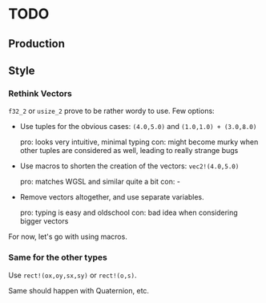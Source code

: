 # TODO

## Production

## Style

### Rethink Vectors

`f32_2` or `usize_2` prove to be rather wordy to use. Few options:

- Use tuples for the obvious cases: `(4.0,5.0)` and `(1.0,1.0) + (3.0,8.0)`

    pro: looks very intuitive, minimal typing
    con: might become murky when other tuples are considered as well, leading to really strange bugs

- Use macros to shorten the creation of the vectors: `vec2!(4.0,5.0)`

    pro: matches WGSL and similar quite a bit
    con: -

- Remove vectors altogether, and use separate variables.

    pro: typing is easy and oldschool
    con: bad idea when considering bigger vectors

For now, let's go with using macros.

### Same for the other types

Use `rect!(ox,oy,sx,sy)` or `rect!(o,s)`.

Same should happen with Quaternion, etc.